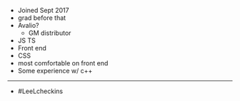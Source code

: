 - Joined Sept 2017
- grad before that
- Avalio?
	- GM distributor
- JS TS
- Front end
- CSS
- most comfortable on front end
- Some experience w/ c++
- ---
- #LeeLcheckins